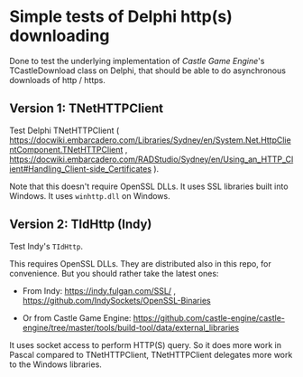 # Simple tests of Delphi http(s) downloading

Done to test the underlying implementation of _Castle Game Engine_'s TCastleDownload class on Delphi, that should be able to do asynchronous downloads of http / https.

## Version 1: TNetHTTPClient

Test Delphi TNetHTTPClient ( https://docwiki.embarcadero.com/Libraries/Sydney/en/System.Net.HttpClientComponent.TNetHTTPClient , https://docwiki.embarcadero.com/RADStudio/Sydney/en/Using_an_HTTP_Client#Handling_Client-side_Certificates ).

Note that this doesn't require OpenSSL DLLs. It uses SSL libraries built into Windows. It uses `winhttp.dll` on Windows.

## Version 2: TIdHttp (Indy)

Test Indy's `TIdHttp`.

This requires OpenSSL DLLs. They are distributed also in this repo, for convenience. But you should rather take the latest ones:

- From Indy: https://indy.fulgan.com/SSL/ , https://github.com/IndySockets/OpenSSL-Binaries

- Or from Castle Game Engine: https://github.com/castle-engine/castle-engine/tree/master/tools/build-tool/data/external_libraries

It uses socket access to perform HTTP(S) query. So it does more work in Pascal compared to TNetHTTPClient, TNetHTTPClient delegates more work to the Windows libraries.